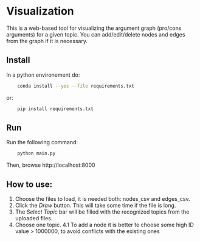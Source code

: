 # Visualization

This is a web-based tool for visualizing the argument graph (pro/cons arguments) for a given topic.
You can add/edit/delete nodes and edges from the graph if it is necessary.

## Install
In a python environement do:
```sh
    conda install --yes --file requirements.txt
```
or:
```sh
    pip install requirements.txt
```
## Run
Run the following command:
```sh
    python main.py
```
Then, browse http://localhost:8000
## How to use:
1. Choose the files to load, it is needed both: nodes_csv and edges_csv.
2. Click the *Draw* button. This will take some time if the file is long.
3. The *Select Topic* bar will be filled with the recognized topics from the uploaded files.
4. Choose one topic.
    4.1 To add a node it is better to choose some high ID value > 1000000, to avoid conflicts with the existing ones


